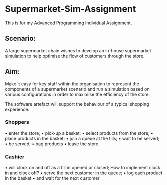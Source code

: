 # Supermarket-Sim-Assignment 
This is for my Advanced Programming Individual Assignment.

## Scenario: 
A large supermarket chain wishes to develop an in-house supermarket simulation to help optimise the flow of customers through the store. 

## Aim: 
Make it easy for key staff within the organisation to represent the components of a supermarket scenario and run a simulation based
on various configurations in order to maximise the efficiency of the store.

The software artefact will support the behaviour of a typical shopping experience: 

### Shoppers
•	enter the store; 
•	pick-up a basket; 
•	select products from the store; 
•	place products in the basket; 
•	join a queue at the tills; 
•	wait to be served;
•	be served; 
•	bag products
•	leave the store. 

### Cashier 
•	will clock on and off as a till in opened or closed; How to implement clock in and clock off?
•	serve the next customer in the queue; 
•	log each product in the basket 
•	and wait for the next customer


